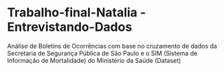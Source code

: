 # Trabalho-final-Natalia - Entrevistando-Dados
Análise de Boletins de Ocorrências com base no cruzamento de dados da Secretaria de Segurança Pública de São Paulo e o SIM (Sistema de Informação de Mortalidade) do Ministério da Saúde (Dataset)
